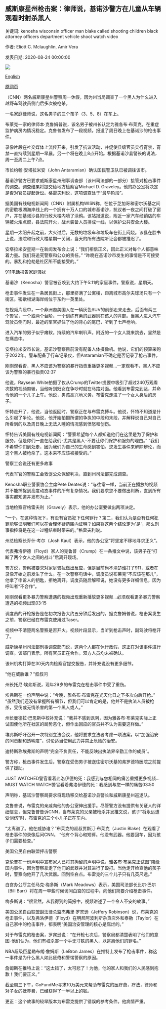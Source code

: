 ## 威斯康星州枪击案：律师说，基诺沙警方在儿童从车辆观看时射杀黑人

关键词: kenosha wisconsin officer man blake called shooting children black attorney officers department vehicle shoot watch video

作者: Eliott C. Mclaughlin, Amir Vera

发表日期: 2020-08-24 00:00:00

![](https://cdn.cnn.com/cnnnext/dam/assets/200824021439-kenosha-police-shooting-0823-super-tease.jpg)

[English](Wisconsin%20shooting%3A%20Kenosha%20police%20shoot%20Black%20man%20as%20children%20watch%20from%20a%20vehicle%2C%20attorney%20says.md)

[原网页](https://edition.cnn.com/2020/08/24/us/kenosha-police-shooting-jacob-blake/index.html)

（CNN）两名威斯康星州警察周一休假，因为州当局调查了一个黑人为什么进入越野车驾驶员侧门后多次被枪杀。

一名家庭律师说，这名男子的三个孩子（3、5、8）在车上。

布莱克一家的律师本·克鲁姆普说，该名男子被州长认定为雅各布·布莱克，在重症监护病房内情况稳定。克鲁普发布了一段视频，报道了周日晚上在基诺沙的枪击事件。

录像片段在社交媒体上流传开来，引发了抗议活动，并促使县级官员实行宵禁，宵禁一直持续到星期一早晨。另一个将在晚上8点开始。根据基诺沙县警长的说法，周一至周二上午7点。

市长约翰·安塔拉米安（John Antaramian）确认国民警卫队已被调往该市。

基诺沙警方已要求威斯康星州刑事调查部（该州司法部的一部分）接管对枪击事件的调查。调查结果将提交给地方检察官Michael D. Graveley。他的办公室将决定是否对官员提起诉讼。格雷夫利说，这项调查处于“最早阶段”。

据美国有线电视新闻网（CNN）附属机构WISN称，在位于芝加哥和密尔沃基之间的密歇根湖海岸线上的一个拥有十万人口的城市基诺沙，抗议者一夜之间打破了窗户，并在基诺沙县的行政大楼内喷了涂鸦。该站报道说，附近一家汽车经销店的车辆被火炬点燃，县法院开火，战术装备人员排成一线，以保护公共安全大楼。

星期一太阳升起之前，大火过后，无数的垃圾车和垃圾车在街上闷烧。该县在脸书上说，法院和行政大楼星期一关闭，当天的所有法院听证会都被推迟了。

安塔拉米安星期一在新闻发布会上说：“我们相信正义，因此正义对每个人都意味着力量。我们将追究警察和公众的责任。” “昨晚在基诺沙市发生的事情是不可接受的。暴乱和抢劫是社区所不能接受的。”

911电话报告家庭骚扰

基诺沙（Kenosha）警官被召唤到大约下午5:11的家庭事件。警察说，星期天。

枪击事件发生在一条居民街上，那里挤满了公寓楼，距离城市高尔夫球场只有一个街区。密歇根湖海岸线位于东约一英里处。

在视频片段中，一个非洲裔美国人在一辆灰色SUV的前部走来走去，后面有两三个警官，一个或两个台阶，一个训练有素的武器则在该人的背部。当黑人进入汽车驾驶员侧门时，最近的军官抓住了他的背心的尾巴，听到了七声枪响。

进入汽车的男子似乎瘫软。持续的汽车喇叭声。附近的一个女人跳来跳去，显然是在痛苦中。

安塔拉米安市长说，基诺沙警察目前没有配备人体摄像机。他说，它们的预算采购于2022年。警车配备了行车记录仪，但Antaramian不确定是否记录了枪击事件。

刚刚观看否，黑人不应该为警察的暴行指责重播更多视频...一定观看不，黑人不应该为警察的暴行指责02:37

他说，Raysean White拍摄了仅从Crump的Twitter提要中吸引了超过240万观看次数的视频剪辑，当他听到妇女在争吵时就在马路对面。他看到布雷克到达，并命令他的一个儿子上车。他说，男孩高兴地义务，布雷克走进了一个女人身后的房子。

怀特走开了，他说，当他返回时，警察正在与布雷克搏斗。他说，怀特不知道是什么引起了争论。他说，他开始拍摄所谓的争执的中段和末段，并解释说自己对自己所看到的以及周日晚上无法入睡的情况感到愤怒和创伤。

怀特告诉美国有线电视新闻网：“警察希望每个人都知道他们在这里是为了保护和服务，但是你们一直在给我们-尤其是黑人-不要让你们保护和服务的理由。” “我们不希望你们到处走，因为我们为自己的生命感到害怕。您发生事件来解除辩论，而这个黑人被枪杀了。这本来不应该被接受的。”

警察工会说还有更多故事

代表军官的警察工会敦促公众保留判决，直到州司法部完成调查。

Kenosha职业警察协会主席Pete Deates说：“与往常一样，当前正在播放的视频并不能捕捉到高度动态事件的所有复杂情况。我们要求您不要做出判断，直到所有事实都知道并发布为止。”

当地检察官格雷夫利（Gravely）表示，他的办公室要做出两项决定。

“一个，在这种情况下，有没有官员犯下任何罪行？第二，我们认为是否有任何犯罪能够证明我们可以在合理怀疑范围内证明？如果将这两个结论定为'是'，那么刑事指控将是在这一过程结束时带来的。”格雷夫利说。

州总检察长乔什·考尔（Josh Kaul）表示，他的办公室“将坚定不移地寻求正义”。

代表弗洛伊德（Floyd）家人的克鲁普（Crump）在一条推文中说，该男子在“打断了两个女人之间的战斗”后离开现场。

警方说，警察被要求对家庭骚扰做出反应，但是目前尚不清楚谁打了911，或者在录像开始之前发生了什么。在一次警察电话中，调度员说布莱克“不应该在那儿”，他拿了申诉人的钥匙，拒绝离开。调度员随后解释说，她没有更多详细信息，因为呼叫者“不合作”。

刚刚观看更多暴力警察遭遇的视频出现重新播放更多视频...必须观看更多暴力警察遭遇的视频出现03:15

调度员的开枪报告是在初次报告大约五分钟后发出的。据克鲁姆普说，枪击案发生之前，警察已经在布雷克使用过Taser。

视频中不清楚两名警察是否开火。视频片段显示，当听到枪击声时，副驾驶将枪开了。

威斯康星州司法部刑事调查部门说，这两个人都在休行政假，这正在对该事件进行调查。该部门表示，所有官员正在合作。双方人员均未被确认。

该州机构打算在30天内向检察官提交报告，并补充说没有更多细节。

“他在威胁谁？”叔叔问

州长托尼·埃弗斯说，现年29岁的布雷克在枪击事件中受了重伤。

埃弗斯在一份声明中说：“今晚，雅各布·布雷克在光天化日之下多次向后开枪。” “虽然我们还没有掌握所有细节，但我们可以肯定的是，他并不是执法人员被枪杀，受伤或无情杀害的第一个黑人或人。”

州长曼德拉·巴恩斯中校补充说：“我并不感到讽刺，因为雅各布·布莱克实际上正试图使他所在社区的局势恶化，但作出回应的官员并不认为需要这样做。”

埃弗斯呼吁召开一次特别立法会议，他将要求立法者考虑一项法案，以“加强治安的问责制和透明度”，讨论适当使用武力并禁止危险的治安。

迪特斯称埃弗斯的声明“完全不负责任，不能反映出执法界辛勤工作的成员”。

警方称，枪击事件发生后，警察在受伤男子被送往密尔沃基的弗罗德特医院之前提供了援助。

JUST WATCHED警官看着弗洛伊德的死：我感到与您相同的痛苦重播更多视频... MUST WATCH WATCH警官看着弗洛伊德的死：我感到与您一样的痛苦03:50

声明称，基诺沙警察局要求将现场移交给基诺沙县警长和威斯康星州巡逻队。

克鲁普说，布雷克的亲戚向他的办公室伸出援手。尽管警方没有提供有关证人的详细信息，但克鲁普告诉CNN，当布莱克的父亲被枪杀并发推文说，孩子“将永远遭受创伤”时，布雷克的三个小儿子正在车内。

“太离谱了。他在威胁谁？”布莱克的叔叔贾斯汀·布莱克（Justin Blake）在观看了枪击事件的录像后问CNN。 “他有个背心和短裤。他没有武器。他要回车，因为孩子们需要检查。”

美国公民自由联盟抨击警察

克伦普在一份声明中宣布家人已将其拘留的声明中说，雅各布·布莱克正试图“降级国内事件，因为警察拿走了他们的武器并对其进行了殴打。当他走开检查他的孩子时，警察向他开了几次武器。回到空白点。布雷克的三个儿子只有几英尺远。”

白宫办公厅主任马克·梅多斯（Mark Meadows）表示，美国司法部长比尔·巴尔（Bill Barr）将在周一早些时候访问白宫的过程中，向他们简要介绍枪击事件。

梅多斯说：“很显然，从我得到的简报中，视频讲述了一个令人不安的故事。”

美国公民自由联盟副法律总监杰弗里·罗宾逊（Jeffery Robinson）说，布莱克的枪击事件，以及弗洛伊德（Floyd）在明尼阿波利斯杂货店外和泰勒（Taylor）在自己家中的枪击事件，都表明“美国治安管理的核心是腐烂的。”

对于布雷克的枪击案，罗宾逊说：“在开枪七次后，警察局都清楚表明了他们的意图-他们认为，他们有权杀害一个手无寸铁的黑人，以逃离他们的罪名。”

NBA超级巨星勒布朗·詹姆斯（LeBron James）在推特上发布了枪击事件，称这一事件是为什么黑人如此疲倦和警惕警察的原因。

詹姆斯在推特上说：“这太错了，太可悲了！为他，他的家人和我们的人民感到抱歉！我们要正义。”

截至周三下午，GoFundMe寻求10万美元来帮助布雷克的医疗费，疗法，律师和对子女的抚养费，已经获得了一半以上的钱。

更正：这个故事的较早版本为布雷克提供了错误的参考条件。他病情严重。